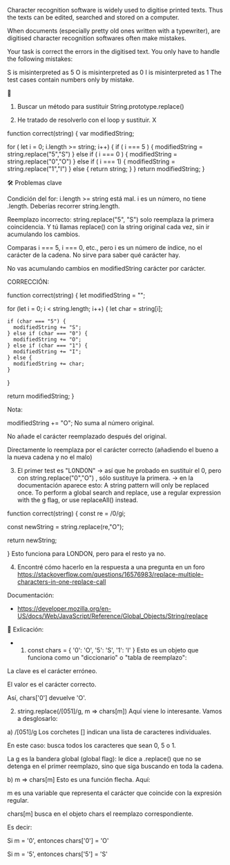 Character recognition software is widely used to digitise printed texts. Thus the texts can be edited, searched and stored on a computer.

When documents (especially pretty old ones written with a typewriter), are digitised character recognition softwares often make mistakes.

Your task is correct the errors in the digitised text. You only have to handle the following mistakes:

S is misinterpreted as 5
O is misinterpreted as 0
I is misinterpreted as 1
The test cases contain numbers only by mistake.

🧠

1. Buscar un método para sustituir 
String.prototype.replace()

2. He tratado de resolverlo con el loop y sustituir. X


function correct(string)
{
var modifiedString;
  
  for ( let i = 0; i.length >= string; i++) {
    if ( i === 5 ) {
      modifiedString = string.replace("5","S")
    } else if ( i === 0 ) {
      modifiedString = string.replace("0","O")
    } else if ( i === 1) {
      modifiedString = string.replace("1","I")
    } else {
      return string;
    }
  }
  return modifiedString;
}

🛠 Problemas clave

Condición del for:
i.length >= string está mal. i es un número, no tiene .length. Deberías recorrer string.length.

Reemplazo incorrecto:
string.replace("5", "S") solo reemplaza la primera coincidencia. Y tú llamas replace() con la string original cada vez, sin ir acumulando los cambios.

Comparas i === 5, i === 0, etc., pero i es un número de índice, no el carácter de la cadena. No sirve para saber qué carácter hay.

No vas acumulando cambios en modifiedString carácter por carácter.

CORRECCIÓN:

function correct(string) {
  let modifiedString = "";

  for (let i = 0; i < string.length; i++) {
    let char = string[i];

    if (char === "5") {
      modifiedString += "S";
    } else if (char === "0") {
      modifiedString += "O";
    } else if (char === "1") {
      modifiedString += "I";
    } else {
      modifiedString += char;
    }
  }

  return modifiedString;
}

Nota:

modifiedString += "O";
No suma al número original.

No añade el carácter reemplazado después del original.

Directamente lo reemplaza por el carácter correcto (añadiendo el bueno a la nueva cadena y no el malo)

3. El primer test es "L0ND0N" -> así que he probado en sustituir el 0, pero con string.replace("0","O") , sólo sustituye la primera. 
-> en la documentación aparece esto: 
A string pattern will only be replaced once. To perform a global search and replace, use a regular expression with the g flag, or use replaceAll() instead.

function correct(string)
{ 
  const re = /0/gi;
  
  const newString = string.replace(re,"O");

  return newString;
 
  
}
Esto funciona para LONDON, pero para el resto ya no. 

4. Encontré cómo hacerlo en la respuesta a una pregunta en un foro
https://stackoverflow.com/questions/16576983/replace-multiple-characters-in-one-replace-call



Documentación: 

- https://developer.mozilla.org/en-US/docs/Web/JavaScript/Reference/Global_Objects/String/replace


💭 Exlicación: 

- 1. const chars = { '0': 'O', '5': 'S', '1': 'I' }
Esto es un objeto que funciona como un "diccionario" o "tabla de reemplazo":

La clave es el carácter erróneo.

El valor es el carácter correcto.

Así, chars['0'] devuelve 'O'.


2. string.replace(/[051]/g, m => chars[m])
Aquí viene lo interesante. Vamos a desglosarlo:

a) /[051]/g
Los corchetes [] indican una lista de caracteres individuales.

En este caso: busca todos los caracteres que sean 0, 5 o 1.

La g es la bandera global (global flag): le dice a .replace() que no se detenga en el primer reemplazo, sino que siga buscando en toda la cadena.

b) m => chars[m]
Esto es una función flecha. Aquí:

m es una variable que representa el carácter que coincide con la expresión regular.

chars[m] busca en el objeto chars el reemplazo correspondiente.

Es decir:

Si m = '0', entonces chars['0'] = 'O'

Si m = '5', entonces chars['5'] = 'S'